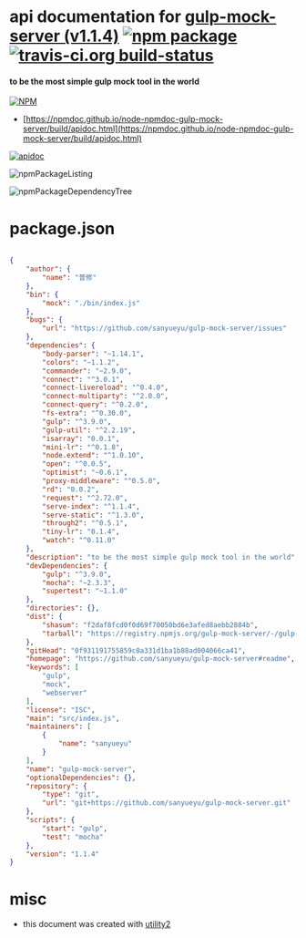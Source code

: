 # api documentation for  [gulp-mock-server (v1.1.4)](https://github.com/sanyueyu/gulp-mock-server#readme)  [![npm package](https://img.shields.io/npm/v/npmdoc-gulp-mock-server.svg?style=flat-square)](https://www.npmjs.org/package/npmdoc-gulp-mock-server) [![travis-ci.org build-status](https://api.travis-ci.org/npmdoc/node-npmdoc-gulp-mock-server.svg)](https://travis-ci.org/npmdoc/node-npmdoc-gulp-mock-server)
#### to be the most simple gulp mock tool in the world

[![NPM](https://nodei.co/npm/gulp-mock-server.png?downloads=true&downloadRank=true&stars=true)](https://www.npmjs.com/package/gulp-mock-server)

- [https://npmdoc.github.io/node-npmdoc-gulp-mock-server/build/apidoc.html](https://npmdoc.github.io/node-npmdoc-gulp-mock-server/build/apidoc.html)

[![apidoc](https://npmdoc.github.io/node-npmdoc-gulp-mock-server/build/screenCapture.buildCi.browser.%252Ftmp%252Fbuild%252Fapidoc.html.png)](https://npmdoc.github.io/node-npmdoc-gulp-mock-server/build/apidoc.html)

![npmPackageListing](https://npmdoc.github.io/node-npmdoc-gulp-mock-server/build/screenCapture.npmPackageListing.svg)

![npmPackageDependencyTree](https://npmdoc.github.io/node-npmdoc-gulp-mock-server/build/screenCapture.npmPackageDependencyTree.svg)



# package.json

```json

{
    "author": {
        "name": "普修"
    },
    "bin": {
        "mock": "./bin/index.js"
    },
    "bugs": {
        "url": "https://github.com/sanyueyu/gulp-mock-server/issues"
    },
    "dependencies": {
        "body-parser": "~1.14.1",
        "colors": "~1.1.2",
        "commander": "~2.9.0",
        "connect": "^3.0.1",
        "connect-livereload": "^0.4.0",
        "connect-multiparty": "^2.0.0",
        "connect-query": "^0.2.0",
        "fs-extra": "^0.30.0",
        "gulp": "^3.9.0",
        "gulp-util": "^2.2.19",
        "isarray": "0.0.1",
        "mini-lr": "^0.1.8",
        "node.extend": "^1.0.10",
        "open": "^0.0.5",
        "optimist": "~0.6.1",
        "proxy-middleware": "^0.5.0",
        "rd": "0.0.2",
        "request": "^2.72.0",
        "serve-index": "^1.1.4",
        "serve-static": "^1.3.0",
        "through2": "^0.5.1",
        "tiny-lr": "0.1.4",
        "watch": "^0.11.0"
    },
    "description": "to be the most simple gulp mock tool in the world",
    "devDependencies": {
        "gulp": "^3.9.0",
        "mocha": "~2.3.3",
        "supertest": "~1.1.0"
    },
    "directories": {},
    "dist": {
        "shasum": "f2daf8fcd0f0d69f70050bd6e3afed8aebb2884b",
        "tarball": "https://registry.npmjs.org/gulp-mock-server/-/gulp-mock-server-1.1.4.tgz"
    },
    "gitHead": "0f931191755859c0a331d1ba1b88ad004066ca41",
    "homepage": "https://github.com/sanyueyu/gulp-mock-server#readme",
    "keywords": [
        "gulp",
        "mock",
        "webserver"
    ],
    "license": "ISC",
    "main": "src/index.js",
    "maintainers": [
        {
            "name": "sanyueyu"
        }
    ],
    "name": "gulp-mock-server",
    "optionalDependencies": {},
    "repository": {
        "type": "git",
        "url": "git+https://github.com/sanyueyu/gulp-mock-server.git"
    },
    "scripts": {
        "start": "gulp",
        "test": "mocha"
    },
    "version": "1.1.4"
}
```



# misc
- this document was created with [utility2](https://github.com/kaizhu256/node-utility2)
